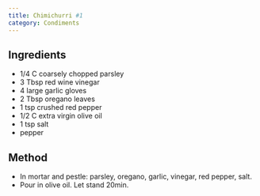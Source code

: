 ```yaml
---
title: Chimichurri #1
category: Condiments
---
```


## Ingredients

- 1/4 C coarsely chopped parsley
- 3 Tbsp red wine vinegar
- 4 large garlic gloves
- 2 Tbsp oregano leaves
- 1 tsp crushed red pepper
- 1/2 C extra virgin olive oil
- 1 tsp salt
- pepper

## Method

- In mortar and pestle: parsley, oregano, garlic, vinegar, red pepper, salt. 
- Pour in olive oil. Let stand 20min.
